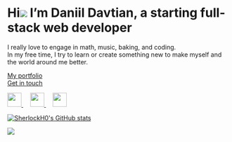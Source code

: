 Hi![](https://user-images.githubusercontent.com/18350557/176309783-0785949b-9127-417c-8b55-ab5a4333674e.gif) I’m Daniil Davtian, a starting full-stack
web developer
=======================================================================================================================================
I really love to engage in math, music, baking, and coding.<br>
In my free time, I try to learn or create something new to make myself and the world around me better.

[My portfolio](https://portfolio-six-phi-18.vercel.app/)<br>
[Get in touch](https://portfolio-six-phi-18.vercel.app/#contact)

<p align="left"> 
  <a href="https://www.codepen.io/nfnbzqzf-the-sasster" target="_blank" rel="noreferrer"> 
    <picture> 
      <source media="(prefers-color-scheme: dark)" srcset="https://raw.githubusercontent.com/danielcranney/readme-generator/main/public/icons/socials/codepen-dark.svg" />
      <source media="(prefers-color-scheme: light)" srcset="https://raw.githubusercontent.com/danielcranney/readme-generator/main/public/icons/socials/codepen.svg" /> 
      <img src="https://raw.githubusercontent.com/danielcranney/readme-generator/main/public/icons/socials/codepen.svg" width="32" height="32" /> 
    </picture> 
  </a> 
  &nbsp;&nbsp;&nbsp;
  <a href="https://www.github.com/SherlockH0" target="_blank" rel="noreferrer"> 
    <picture> 
      <source media="(prefers-color-scheme: dark)" srcset="https://raw.githubusercontent.com/danielcranney/readme-generator/main/public/icons/socials/github-dark.svg" /> 
      <source media="(prefers-color-scheme: light)" srcset="https://raw.githubusercontent.com/danielcranney/readme-generator/main/public/icons/socials/github.svg" /> 
      <img src="https://raw.githubusercontent.com/danielcranney/readme-generator/main/public/icons/socials/github.svg" width="32" height="32" /> 
    </picture> 
  </a> 
  &nbsp;&nbsp;&nbsp;
  <a href="https://www.linkedin.com/in/daniil-davtian" target="_blank" rel="noreferrer"> 
    <picture> 
      <source media="(prefers-color-scheme: dark)" srcset="https://raw.githubusercontent.com/danielcranney/readme-generator/main/public/icons/socials/linkedin-dark.svg" /> 
      <source media="(prefers-color-scheme: light)" srcset="https://raw.githubusercontent.com/danielcranney/readme-generator/main/public/icons/socials/linkedin.svg" /> 
      <img src="https://raw.githubusercontent.com/danielcranney/readme-generator/main/public/icons/socials/linkedin.svg" width="32" height="32" /> 
    </picture>
  </a>
</p>

<a href="http://www.github.com/SherlockH0"><img src="https://github-readme-stats.vercel.app/api?username=SherlockH0&show_icons=true&hide=&count_private=true&title_color=689D6A&text_color=ebdbb2&icon_color=689D6A&bg_color=282828&hide_border=true&show_icons=true" alt="SherlockH0's GitHub stats" /></a>

<a href="http://www.github.com/SherlockH0"><img src="https://github-readme-streak-stats.herokuapp.com/?user=SherlockH0&stroke=ebdbb2&background=282828&ring=D79921&fire=CC241D&currStreakNum=ebdbb2&currStreakLabel=D79921&sideNums=ebdbb2&sideLabels=ebdbb2&dates=ebdbb2&hide_border=true" /></a>

